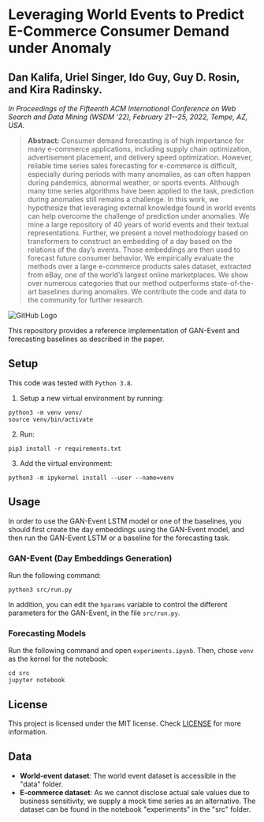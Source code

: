# Leveraging World Events to Predict E-Commerce Consumer Demand under Anomaly

## Dan Kalifa, Uriel Singer, Ido Guy, Guy D. Rosin, and Kira Radinsky. 

_In Proceedings of the Fifteenth ACM International Conference on Web Search and Data Mining (WSDM '22), February 21--25, 2022, Tempe, AZ, USA._


> **Abstract:** Consumer demand forecasting is of high importance for many e-commerce applications, including supply chain optimization, advertisement placement, and delivery speed optimization. 
However, reliable time series sales forecasting for e-commerce is difficult, especially during periods with many anomalies, as can often happen during pandemics, abnormal weather, or sports events. Although many time series algorithms have been applied to the task, prediction during anomalies still remains a challenge. 
In this work, we hypothesize that leveraging external knowledge found in world events can help overcome the challenge of prediction under anomalies. We mine a large repository of 40 years of world events and their textual representations. 
Further, we present a novel methodology based on transformers to construct an embedding of a day based on the relations of the day’s events. 
Those embeddings are then used to forecast future consumer behavior. 
We empirically evaluate the methods over a large e-commerce products sales dataset, extracted from eBay, one of the world’s largest online marketplaces. We show over numerous categories that our method outperforms state-of-the-art baselines during anomalies. We contribute the code and data to the community for further research.

![GitHub Logo](https://user-images.githubusercontent.com/57223242/119711281-04b85e80-be68-11eb-8907-1649b3cc847e.png)

This repository provides a reference implementation of GAN-Event and forecasting baselines as described in the paper.

## Setup

This code was tested with `Python 3.8`.

1. Setup a new virtual environment by running:
```shell script
python3 -m venv venv/
source venv/bin/activate
```

2. Run:
```shell script
pip3 install -r requirements.txt
```

3. Add the virtual environment:
```shell script
python3 -m ipykernel install --user --name=venv
```

## Usage
In order to use the GAN-Event LSTM model or one of the baselines,
you should first create the day embeddings using the GAN-Event model, 
and then run the GAN-Event LSTM or a baseline for the forecasting task.
### GAN-Event (Day Embeddings Generation)
Run the following command:
```shell script
python3 src/run.py
```
In addition, you can edit the `hparams` variable to control the different
parameters for the GAN-Event, in the file `src/run.py`.

### Forecasting Models
Run the following command and open `experiments.ipynb`.
Then, chose `venv` as the kernel for the notebook: 
```shell script
cd src
jupyter notebook
```

## License
This project is licensed under the MIT license. 
Check [LICENSE](LICENSE) for more information.


## Data
- **World-event dataset**: The world event dataset is accessible in the "data" folder. 
- **E-commerce dataset**: As we cannot disclose actual sale values due to business sensitivity, we supply a mock time series as an alternative.
The dataset can be found in the notebook "experiments" in the "src" folder.

